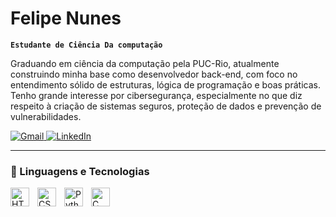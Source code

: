 # Felipe Nunes

**`Estudante de Ciência Da computação`**

Graduando em ciência da computação pela PUC-Rio, atualmente construindo minha base como desenvolvedor back-end, com foco no entendimento sólido de estruturas, lógica de programação e boas práticas. Tenho grande interesse por cibersegurança, especialmente no que diz respeito à criação de sistemas seguros, proteção de dados e prevenção de vulnerabilidades.

<p align="left">
        <a href="mailto:devbyfn@gmail.com" title="Gmail">
            <img src="https://img.shields.io/badge/-Gmail-516140?style=flat-square&labelColor=516140&logo=gmail&logoColor=white&link=" alt="Gmail"
        />
    <a href="https://www.linkedin.com/in/felipenunes-tech/" title="LinkedIn">
  <img src="https://img.shields.io/badge/-Linkedin-37432b?style=flat-square&logo=Linkedin&logoColor=white&link=" alt="LinkedIn"/></a>

</p>

---

### 👾 Linguagens e Tecnologias

<img 
    align="left" 
    alt="HTML"
    title="HTML" 
    width="30px" 
    style="padding-right: 10px;" 
    src="https://cdn.jsdelivr.net/gh/devicons/devicon@latest/icons/html5/html5-original.svg" 
/>
<img 
    align="left" 
    alt="CSS" 
    title="CSS"
    width="30px" 
    style="padding-right: 10px;" 
    src="https://cdn.jsdelivr.net/gh/devicons/devicon@latest/icons/css3/css3-original.svg" 
/>
<img 
    align="left" 
    alt="Python" 
    title="Python"
    width="30px" 
    style="padding-right: 10px;" 
    src="https://cdn.jsdelivr.net/gh/devicons/devicon@latest/icons/python/python-original.svg" 
/>
<img 
    align="left" 
    alt="C" 
    title="C"
    width="30px" 
    style="padding-right: 10px;" 
    src="https://cdn.jsdelivr.net/gh/devicons/devicon@latest/icons/c/c-original.svg" 
/>
